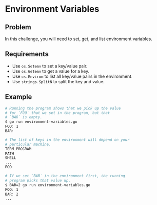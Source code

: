 # Environment Variables

## Problem

In this challenge, you will need to set, get, and list environment variables.

## Requirements

- Use `os.Setenv` to set a key/value pair.
- Use `os.Getenv` to get a value for a key.
- Use `os.Environ` to list all key/value pairs in the environment.
- Use `strings.SplitN` to split the key and value.

## Example

```sh
# Running the program shows that we pick up the value
# for `FOO` that we set in the program, but that
# `BAR` is empty.
$ go run environment-variables.go
FOO: 1
BAR: 

# The list of keys in the environment will depend on your
# particular machine.
TERM_PROGRAM
PATH
SHELL
...
FOO

# If we set `BAR` in the environment first, the running
# program picks that value up.
$ BAR=2 go run environment-variables.go
FOO: 1
BAR: 2
...

```